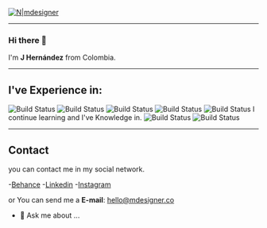 [![N|mdesigner](https://scontent.feoh5-1.fna.fbcdn.net/v/t1.15752-9/89653033_506791026897726_4592920726490578944_n.png?_nc_cat=104&_nc_sid=b96e70&_nc_ohc=yZGaitG5ml4AX9suDMJ&_nc_ht=scontent.feoh5-1.fna&oh=0348acc6db1e560c8774d47bbd1ed69b&oe=5F0DE17E)](https://mdesigner.co/) 

---

### Hi there 👋
I'm **J Hernández** from Colombia. 

---

## I've Experience in: 
![Build Status](https://img.shields.io/badge/Graphics%20Designer-10%20years-green) ![Build Status](https://img.shields.io/badge/HTML-4%20years-green) ![Build Status](https://img.shields.io/badge/CSS-4%20years-green) ![Build Status](https://img.shields.io/badge/Wordpress-5_years-orange) ![Build Status](https://img.shields.io/badge/SEO_Basic-3%20years-blue)
I continue learning and I've Knowledge in.
![Build Status](https://img.shields.io/badge/React_js-2%20years-blue) ![Build Status](https://img.shields.io/badge/JavaScript-2%20years-blue) 

---
## Contact
you can contact me in  my social network. 

-[Behance](https://www.behance.net/mdesigner_co "Portfolio mdesigner")
-[Linkedin](https://www.linkedin.com/in/jmcgraphics/ "Linkedin mdesigner")
-[Instagram](https://www.instagram.com/mdesigner_co/ "Instagram mdesigner")

or You can send me a **E-mail**:
<hello@mdesigner.co>

- 💬 Ask me about ...
<!--
**mdesignerco/mdesignerco** is a ✨ _special_ ✨ repository because its `README.md` (this file) appears on your GitHub profile.

Here are some ideas to get you started:

- 🔭 I’m currently working on ...
- 🌱 I’m currently learning ...
- 👯 I’m looking to collaborate on ...
- 🤔 I’m looking for help with ...
- 💬 Ask me about ...
- 📫 How to reach me: ...
- 😄 Pronouns: ...
- ⚡ Fun fact: ...
-->

